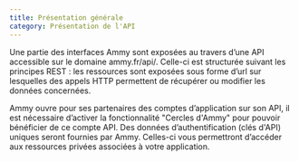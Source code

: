 ```yaml
---
title: Présentation générale
category: Présentation de l'API
---
```


Une partie des interfaces Ammy sont exposées au travers d’une API accessible sur le domaine ammy.fr/api/<numero de version>. Celle-ci est structurée suivant les principes REST : les ressources sont exposées sous forme d’url sur lesquelles des appels HTTP permettent de récupérer ou modifier les données concernées.

Ammy ouvre pour ses partenaires des comptes d’application sur son API, il est nécessaire d’activer la fonctionnalité "Cercles d'Ammy" pour pouvoir bénéficier de ce compte API. Des données d’authentification (clés d'API) uniques seront fournies par Ammy. Celles-ci vous permettront d’accéder aux ressources privées associées à votre application.
